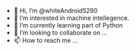 - 👋 Hi, I’m @whiteAndroid5290
- 👀 I’m interested in machine intellegence.
- 🌱 I’m currently learning part of Python
- 💞️ I’m looking to collaborate on ...
- 📫 How to reach me ...

<!---
whiteAndroid5290/whiteAndroid5290 is a ✨ special ✨ repository because its `README.md` (this file) appears on your GitHub profile.
You can click the Preview link to take a look at your changes.
--->
